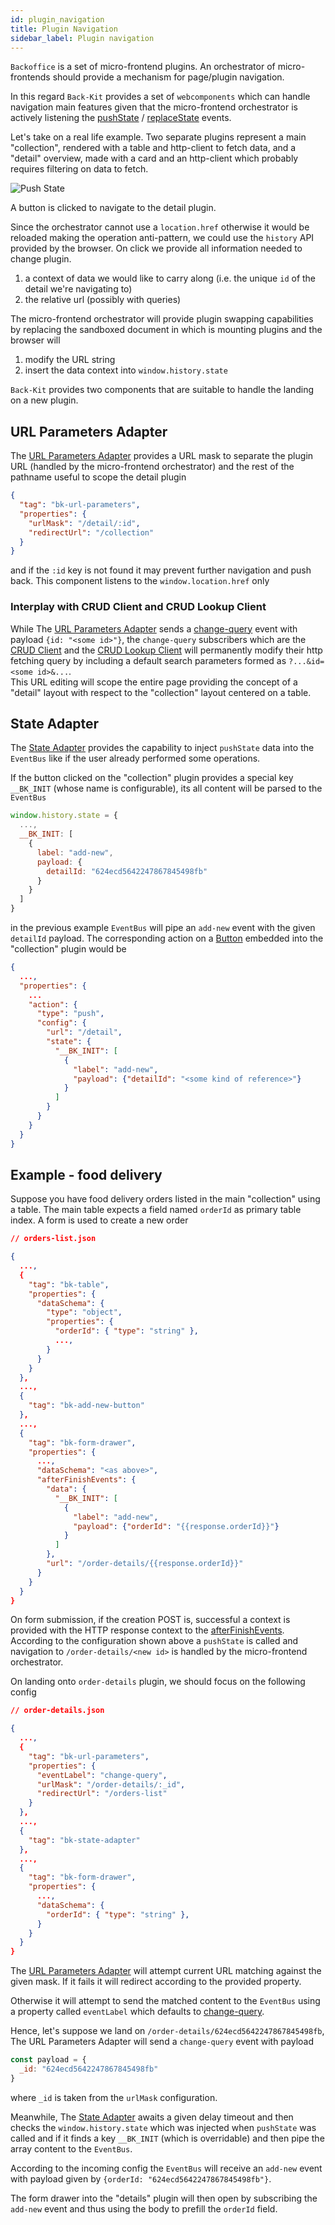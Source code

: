 ```yaml
---
id: plugin_navigation
title: Plugin Navigation
sidebar_label: Plugin navigation
---
```

[window.history.push]: https://developer.mozilla.org/en-US/docs/Web/API/History/pushState
[window.history.replace]: https://developer.mozilla.org/en-US/docs/Web/API/History/replaceState

[change-query]: ../70_events.md#change-query

[bk-url-parameters]: ../60_components//540_url_parameters_adapter.md
[bk-crud-client]: ../60_components/100_crud_client.md
[bk-crud-lookup-client]: ../60_components/170_crud_lookup_client.md
[bk-state-adapter]: ../60_components/500_state_adapter.md
[bk-button]: ../60_components/90_button.md

[afterFinishEvents]: ../60_components/330_form_drawer.md#after-submission



`Backoffice` is a set of micro-frontend plugins. An orchestrator of micro-frontends should provide a mechanism for page/plugin navigation.

In this regard `Back-Kit` provides a set of `webcomponents` which can handle navigation main features given that the micro-frontend orchestrator is
actively listening the [pushState][window.history.push] / [replaceState][window.history.replace] events.

Let's take on a real life example. Two separate plugins represent a main "collection", rendered with a table and http-client to fetch data, and a "detail" overview,
made with a card and an http-client which probably requires filtering on data to fetch.

![Push State](img/push-state.png)

A button is clicked to navigate to the detail plugin.

Since the orchestrator cannot use a `location.href` otherwise it would be reloaded making the operation anti-pattern, we could use the `history` API provided by the browser. On click we provide all information needed to change plugin.

1. a context of data we would like to carry along (i.e. the unique `id` of the detail we're navigating to)
2. the relative url (possibly with queries)

The micro-frontend orchestrator will provide plugin swapping capabilities by replacing the sandboxed document
in which is mounting plugins and the browser will

1. modify the URL string
2. insert the data context into `window.history.state`

`Back-Kit` provides two components that are suitable to handle the landing on a new plugin.

## URL Parameters Adapter

The [URL Parameters Adapter][bk-url-parameters] provides a URL mask to separate the plugin URL (handled by the micro-frontend orchestrator) and the rest of the pathname useful to scope the detail plugin

```json
{
  "tag": "bk-url-parameters",
  "properties": {
    "urlMask": "/detail/:id",
    "redirectUrl": "/collection"
  }
}
```

and if the `:id` key is not found it may prevent further navigation and push back.
This component listens to the `window.location.href` only

### Interplay with CRUD Client and CRUD Lookup Client

While The [URL Parameters Adapter][bk-url-parameters] sends a [change-query] event with payload `{id: "<some id>"}`, the `change-query` subscribers which are the [CRUD Client][bk-crud-client] and the [CRUD Lookup Client][bk-crud-lookup-client] will permanently modify their http fetching query by including a default search parameters formed as `?...&id=<some id>&...`.\
This URL editing will scope the entire page providing the concept of a "detail" layout with respect to the "collection" layout centered on a table.

## State Adapter

The [State Adapter][bk-state-adapter] provides the capability to inject `pushState` data into the `EventBus` like if the user already performed some operations.

If the button clicked on the "collection" plugin provides a special key `__BK_INIT` (whose name is configurable), its all content will be parsed to the `EventBus`

```javascript
window.history.state = {
  ...,
  __BK_INIT: [
    {
      label: "add-new",
      payload: {
        detailId: "624ecd5642247867845498fb"
      }
    }
  ]
}
```

in the previous example `EventBus` will pipe an `add-new` event with the given `detailId` payload. The corresponding action on a [Button][bk-button] embedded into the "collection" plugin would be

```json
{
  ...,
  "properties": {
    ...
    "action": {
      "type": "push",
      "config": {
        "url": "/detail",
        "state": {
          "__BK_INIT": [
            {
              "label": "add-new",
              "payload": {"detailId": "<some kind of reference>"}
            }
          ]
        }
      }
    }
  }
}
```

## Example - food delivery

Suppose you have food delivery orders listed in the main "collection" using a table.
The main table expects a field named `orderId` as primary table index. A form is used to create a new
order

```json
// orders-list.json

{
  ...,
  {
    "tag": "bk-table",
    "properties": {
      "dataSchema": {
        "type": "object",
        "properties": {
          "orderId": { "type": "string" },
          ...,
        }
      }
    }
  },
  ...,
  {
    "tag": "bk-add-new-button"
  },
  ...,
  {
    "tag": "bk-form-drawer",
    "properties": {
      ...,
      "dataSchema": "<as above>",
      "afterFinishEvents": {
        "data": {
          "__BK_INIT": [
            {
              "label": "add-new",
              "payload": {"orderId": "{{response.orderId}}"}
            }
          ]
        },
        "url": "/order-details/{{response.orderId}}"
      }
    }
  }
}
```

On form submission, if the creation POST is, successful a context is provided with the HTTP response context to the [afterFinishEvents].\
According to the configuration shown above a `pushState` is called and navigation to `/order-details/<new id>` is handled by the micro-frontend orchestrator.

On landing onto `order-details` plugin, we should focus on the following config

```json
// order-details.json

{
  ...,
  {
    "tag": "bk-url-parameters",
    "properties": {
      "eventLabel": "change-query",
      "urlMask": "/order-details/:_id",
      "redirectUrl": "/orders-list"
    }
  },
  ...,
  {
    "tag": "bk-state-adapter"
  },
  ...,
  {
    "tag": "bk-form-drawer",
    "properties": {
      ...,
      "dataSchema": {
        "orderId": { "type": "string" },
      }
    }
  }
}
```

The [URL Parameters Adapter][bk-url-parameters] will attempt current URL matching against the given mask. If it fails it will
redirect according to the provided property.

Otherwise it will attempt to send the matched content to the `EventBus` using a property called
`eventLabel` which defaults to [change-query].

Hence, let's suppose we land on `/order-details/624ecd5642247867845498fb`, The URL Parameters Adapter will
send a `change-query` event with payload

```javascript
const payload = {
  _id: "624ecd5642247867845498fb"
}
```

where `_id` is taken from the `urlMask` configuration.

Meanwhile, The [State Adapter][bk-state-adapter] awaits a given delay timeout and then checks the `window.history.state`
which was injected when `pushState` was called and if it finds a key `__BK_INIT` (which is overridable)
and then pipe the array content to the `EventBus`.

According to the incoming config the `EventBus` will receive an `add-new` event with payload
given by `{orderId: "624ecd5642247867845498fb"}`.

The form drawer into the "details" plugin will then open by subscribing the `add-new` event and
thus using the body to prefill the `orderId` field.
